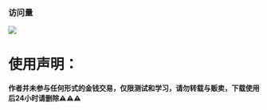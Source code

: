 ### 访问量

![](http://profile-counter.glitch.me/chxm1023_Rewrite/count.svg)

# 使用声明：
**作者并未参与任何形式的金钱交易，仅限测试和学习，请勿转载与贩卖，下载使用后24小时请删除⚠️⚠️⚠️**
